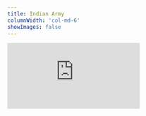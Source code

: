 ```yaml
---
title: Indian Army
columnWidth: 'col-md-6'
showImages: false
---
```


<div class="text-center">
    <iframe
        class="yt-player"
        src="https://www.youtube-nocookie.com/embed/ciJbkWevX8A"
        title="YouTube video player"
        frameborder="0"
        allow="accelerometer; autoplay; clipboard-write; encrypted-media; gyroscope; picture-in-picture; web-share" allowfullscreen
    >
    </iframe>
</div>